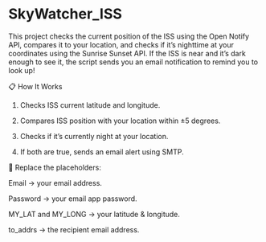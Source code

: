 # SkyWatcher_ISS
This project checks the current position of the ISS using the Open Notify API, compares it to your location, and checks if it’s nighttime at your coordinates using the Sunrise Sunset API. If the ISS is near and it’s dark enough to see it, the script sends you an email notification to remind you to look up!

📋 How It Works

1. Checks ISS current latitude and longitude.

2. Compares ISS position with your location within ±5 degrees.

3. Checks if it’s currently night at your location.

4. If both are true, sends an email alert using SMTP.

🧩  Replace the placeholders:

Email → your email address.

Password → your email app password.

MY_LAT and MY_LONG → your latitude & longitude.

to_addrs → the recipient email address.
